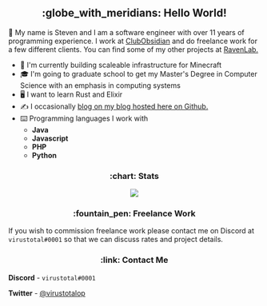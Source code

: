 <h2 align="center">:globe_with_meridians: Hello World!</h1>

:wave: My name is Steven and I am a software engineer with over 11 years of programming experience. I work at [ClubObsidian](https://github.com/ClubObsidian/) and do freelance work for a few different clients. You can find some of my other projects at [RavenLab.](https://github.com/ravenlab)
* :telescope: I'm currently building scaleable infrastructure for Minecraft
* :mortar_board: I'm going to graduate school to get my Master's Degree in Computer Science with an emphasis in computing systems
* :desktop_computer: I want to learn Rust and Elixir
* :writing_hand: I occasionally [blog on my blog hosted here on Github.](https://virustotalop.github.io/#page=blog)
* :keyboard: Programming languages I work with
  * **Java**
  * **Javascript**
  * **PHP**
  * **Python**
<h3 align="center">:chart: Stats</h2>
<p align="center">
<img src="https://github-readme-streak-stats.herokuapp.com/?user=virustotalop&hide_border=true"></img>
</p>

<h3 align="center">:fountain_pen: Freelance Work</h2>

If you wish to commission freelance work please contact me on Discord at `virustotal#0001` so that we can discuss rates and project details.

<h3 align="center">:link: Contact Me</h2>

**Discord** - `virustotal#0001`

**Twitter** - [@virustotalop](https://twitter.com/virustotalop)
